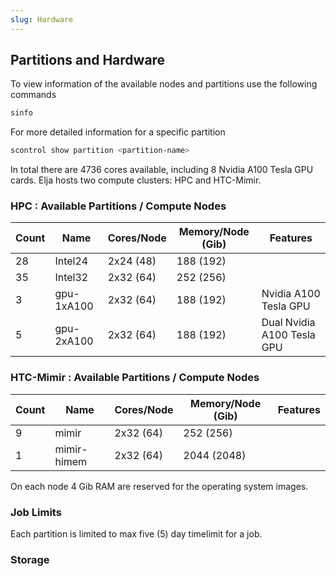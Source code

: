 ```yaml
---
slug: Hardware
---
```


## Partitions and Hardware

To view information of the available nodes and partitions use the
following commands

```bash
sinfo
```

For more detailed information for a specific partition

```bash
scontrol show partition <partition-name>
```

In total there are 4736 cores available, including 8 Nvidia A100 Tesla GPU cards. Elja
hosts two compute clusters: HPC and HTC-Mimir.

### HPC : Available Partitions / Compute Nodes

| Count |  Name | Cores/Node | Memory/Node (Gib) | Features        |
|-------|----------|------------|-------------------|-----------------|
| 28    | Intel24  | 2x24 (48)        | 188 (192)      |                 |
| 35    | Intel32  | 2x32 (64)        | 252 (256)     |                 |
| 3     | gpu-1xA100    | 2x32 (64)        | 188 (192)   | Nvidia A100 Tesla GPU |
| 5     | gpu-2xA100    | 2x32 (64)        | 188 (192)   | Dual Nvidia A100 Tesla GPU |

### HTC-Mimir : Available Partitions / Compute Nodes
| Count |  Name | Cores/Node | Memory/Node (Gib) | Features        |
|-------|----------|------------|-------------------|-----------------|
| 9    | mimir  | 2x32 (64)        | 252 (256)     |                 |
| 1     | mimir-himem    | 2x32 (64)        | 2044 (2048)             |                 |

On each node 4 Gib RAM are reserved for the operating system images.

### Job Limits

Each partition is limited to max five (5) day timelimit for a job.

### Storage
